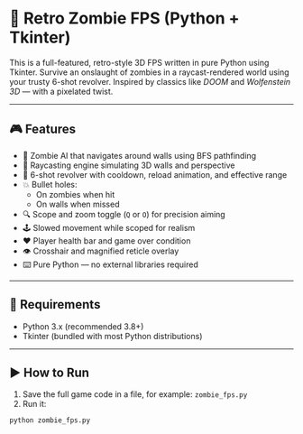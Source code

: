 # 🔫 Retro Zombie FPS (Python + Tkinter)

This is a full-featured, retro-style 3D FPS written in pure Python using Tkinter. Survive an onslaught of zombies in a raycast-rendered world using your trusty 6-shot revolver. Inspired by classics like *DOOM* and *Wolfenstein 3D* — with a pixelated twist.

---

## 🎮 Features

- 🧟 Zombie AI that navigates around walls using BFS pathfinding
- 🎯 Raycasting engine simulating 3D walls and perspective
- 🔫 6-shot revolver with cooldown, reload animation, and effective range
- 💥 Bullet holes:
  - On zombies when hit
  - On walls when missed
- 🔍 Scope and zoom toggle (`Q` or `O`) for precision aiming
- 🕹️ Slowed movement while scoped for realism
- ❤️ Player health bar and game over condition
- 👁️ Crosshair and magnified reticle overlay
- ⌨️ Pure Python — no external libraries required

---

## 🧰 Requirements

- Python 3.x (recommended 3.8+)
- Tkinter (bundled with most Python distributions)

---

## ▶️ How to Run

1. Save the full game code in a file, for example: `zombie_fps.py`
2. Run it:

```bash
python zombie_fps.py
